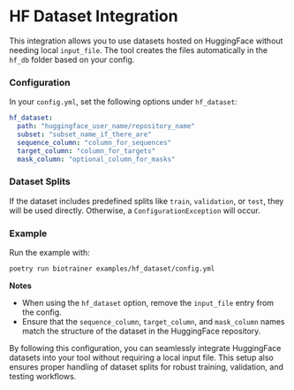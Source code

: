 # HF Dataset Integration

This integration allows you to use datasets hosted on HuggingFace without needing local `input_file`. The tool creates
the files automatically in the `hf_db` folder based on your config.

### Configuration

In your `config.yml`, set the following options under `hf_dataset`:

```yaml
hf_dataset:
  path: "huggingface_user_name/repository_name"
  subset: "subset_name_if_there_are"
  sequence_column: "column_for_sequences"
  target_column: "column_for_targets"
  mask_column: "optional_column_for_masks"
```

### Dataset Splits

If the dataset includes predefined splits like `train`, `validation`, or `test`, they will be used directly. Otherwise,
a `ConfigurationException` will occur.

### Example

Run the example with:

```bash
poetry run biotrainer examples/hf_dataset/config.yml
```

**Notes**

- When using the `hf_dataset` option, remove the `input_file` entry from the config.
- Ensure that the `sequence_column`, `target_column`, and `mask_column` names match the structure of the dataset in the
  HuggingFace repository.

By following this configuration, you can seamlessly integrate HuggingFace datasets into your tool without requiring a
local input file. This setup also ensures proper handling of dataset splits for robust training, validation, and testing
workflows.
